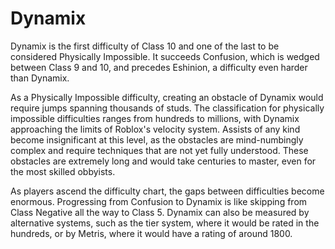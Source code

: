 # Dynamix

Dynamix is the first difficulty of Class 10 and one of the last to be considered Physically Impossible. It succeeds Confusion, which is wedged between Class 9 and 10, and precedes Eshinion, a difficulty even harder than Dynamix.

As a Physically Impossible difficulty, creating an obstacle of Dynamix would require jumps spanning thousands of studs. The classification for physically impossible difficulties ranges from hundreds to millions, with Dynamix approaching the limits of Roblox's velocity system. Assists of any kind become insignificant at this level, as the obstacles are mind-numbingly complex and require techniques that are not yet fully understood. These obstacles are extremely long and would take centuries to master, even for the most skilled obbyists.

As players ascend the difficulty chart, the gaps between difficulties become enormous. Progressing from Confusion to Dynamix is like skipping from Class Negative all the way to Class 5. Dynamix can also be measured by alternative systems, such as the tier system, where it would be rated in the hundreds, or by Metris, where it would have a rating of around 1800.